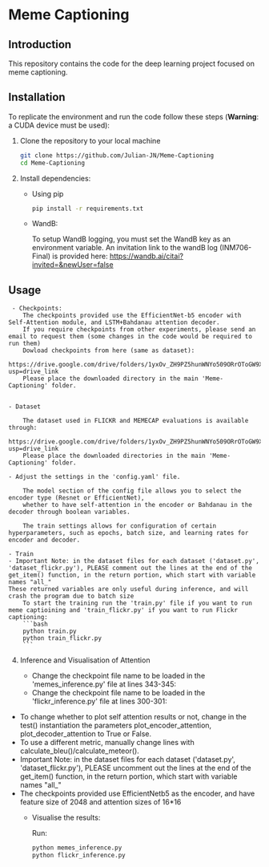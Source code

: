 # Meme Captioning

## Introduction
This repository contains the code for the deep learning project focused on meme captioning.

## Installation
To replicate the environment and run the code follow these steps (**Warning**: a CUDA device must be used):

1. Clone the repository to your local machine 

    ```bash
    git clone https://github.com/Julian-JN/Meme-Captioning
    cd Meme-Captioning
    ```

2. Install dependencies:

    - Using pip
        ```bash
        pip install -r requirements.txt
      
    - WandB:
   
         To setup WandB logging, you must set the WandB key as an environment variable. An invitation link to the wandB log (INM706-Final) is provided here: https://wandb.ai/citai?invited=&newUser=false

## Usage

     - Checkpoints:
        The checkpoints provided use the EfficientNet-b5 encoder with Self-Attention module, and LSTM+Bahdanau attention decoder.
        If you require checkpoints from other experiments, please send an email to request them (some changes in the code would be required to run them)
        Dowload checkpoints from here (same as dataset): 
        https://drive.google.com/drive/folders/1yxOv_ZH9PZ5hunWNYo509ORrOToGW9XB?usp=drive_link
        Please place the downloaded directory in the main 'Meme-Captioning' folder.


    - Dataset

        The dataset used in FLICKR and MEMECAP evaluations is available through:
        https://drive.google.com/drive/folders/1yxOv_ZH9PZ5hunWNYo509ORrOToGW9XB?usp=drive_link
        Please place the downloaded directories in the main 'Meme-Captioning' folder.

    - Adjust the settings in the 'config.yaml' file. 

        The model section of the config file allows you to select the encoder type (Resnet or EfficientNet),
        whether to have self-attention in the encoder or Bahdanau in the decoder through boolean variables.

        The train settings allows for configuration of certain hyperparameters, such as epochs, batch size, and learning rates for encoder and decoder.

    - Train
    - Important Note: in the dataset files for each dataset ('dataset.py', 'dataset_flickr.py'), PLEASE comment out the lines at the end of the get_item() function, in the return portion, which start with variable names "all_"
    These returned variables are only useful during inference, and will crash the program due to batch size
        To start the training run the 'train.py' file if you want to run meme captioining and 'train_flickr.py' if you want to run Flickr captioning: 
        ```bash
        python train.py
        python train_flickr.py
        ```

4. Inference and Visualisation of Attention

    - Change the checkpoint file name to be loaded in the 'memes_inference.py' file at lines 343-345:
    - Change the checkpoint file name to be loaded in the 'flickr_inference.py' file at lines 300-301:

- To change whether to plot self attention results or not, change in the test() instantiation the parameters plot_encoder_attention,
plot_decoder_attention to True or False. 
- To use a different metric, manually change lines with calculate_bleu()/calculate_meteor(). 
- Important Note: in the dataset files for each dataset ('dataset.py', 'dataset_flickr.py'), PLEASE uncomment out the lines at the end of the get_item() function, in the return portion, which start with variable names "all_"
- The checkpoints provided use EfficientNetb5 as the encoder, and have feature size of 2048 and attention sizes of 16*16
  - Visualise the results:

      Run:
      ```bash
      python memes_inference.py
      python flickr_inference.py
      ```